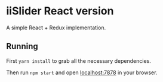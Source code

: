 # iiSlider React version

A simple React + Redux implementation.

## Running

First `yarn install` to grab all the necessary dependencies.

Then run `npm start` and open <localhost:7878> in your browser.

